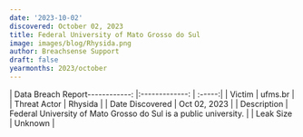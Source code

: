 ```yaml
---
date: '2023-10-02'
discovered: October 02, 2023
title: Federal University of Mato Grosso do Sul
image: images/blog/Rhysida.png
author: Breachsense Support
draft: false
yearmonths: 2023/october
---
```


| Data Breach Report------------:     |:-------------:    | :-----:|
| Victim      | ufms.br      | 
| Threat Actor      | Rhysida      | 
| Date Discovered      | Oct 02, 2023      | 
| Description      | Federal University of Mato Grosso do Sul is a public university.      | 
| Leak Size      | Unknown      | 

